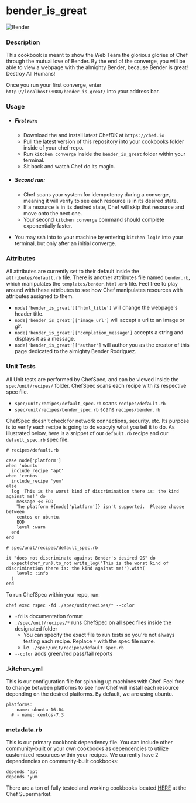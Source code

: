 # bender_is_great

![Bender](http://images2.wikia.nocookie.net/__cb20101105224425/villains/images/thumb/5/51/Bender.jpg/332px-Bender.jpg)

### Description
This cookbook is meant to show the Web Team the glorious glories of Chef through
the mutual love of Bender.  By the end of the converge, you will be able to view
a webpage with the almighty Bender, because Bender is great!  Destroy All Humans!

Once you run your first converge, enter ```http://localhost:8080/bender_is_great/``` into your address bar.

### Usage
* ##### First run:
  * Download the and install latest ChefDK at ```https://chef.io```
  * Pull the latest version of this repository into your cookbooks folder inside of your chef-repo.
  * Run ```kitchen converge``` inside the ```bender_is_great``` folder within your terminal.
  * Sit back and watch Chef do its magic.

* ##### Second run:
  * Chef scans your system for idempotency during a converge, meaning it will verify to see each resource is in its desired state.
  * If a resource is in its desired state, Chef will skip that resource and move onto the next one.
  * Your second ```kitchen converge``` command should complete exponentially faster.


* You may ssh into to your machine by entering ```kitchen login``` into your terminal, but only after an initial converge.

### Attributes
All attributes are currently set to their default inside the ```attributes/default.rb``` file.  There is another attributes file named ```bender.rb```, which manipulates the ```templates/bender.html.erb``` file.  Feel free to play around with these attributes to see how Chef manipulates resources with attributes assigned to them.
* ```node['bender_is_great']['html_title']``` will change the webpage's header title.
* ```node['bender_is_great']['image_url']``` will accept a url to an image or gif.
* ```node['bender_is_great']['completion_message']``` accepts a string and displays it as a message.
* ```node['bender_is_great']['author']``` will author you as the creator of this page dedicated to the almighty Bender Rodriguez.


### Unit Tests
All Unit tests are performed by ChefSpec, and can be viewed inside the ```spec/unit/recipes/``` folder.  ChefSpec scans each recipe with its respective spec file.
* ```spec/unit/recipes/default_spec.rb``` scans ```recipes/default.rb```
* ```spec/unit/recipes/bender_spec.rb``` scans ```recipes/bender.rb```

ChefSpec doesn't check for network connections, security, etc.  Its purpose is to verify each recipe is going to do exacyly what you tell it to do.  As illustrated below, here is a snippet of our ```default.rb``` recipe and our ```default_spec.rb``` spec file.

```
# recipes/default.rb

case node['platform']
when 'ubuntu'
  include_recipe 'apt'
when 'centos'
  include_recipe 'yum'
else
  log 'This is the worst kind of discrimination there is: the kind against me!' do
    message <<-EOD
    The platform #{node['platform']} isn't supported.  Please choose between
    centos or ubuntu.
    EOD
    level :warn
  end
end

# spec/unit/recipes/default_spec.rb

it "does not discriminate against Bender's desired OS" do
  expect(chef_run).to_not write_log('This is the worst kind of discrimination there is: the kind against me!').with(
    level: :info
  )
end
```

To run ChefSpec within your repo, run:

```chef exec rspec -fd ./spec/unit/recipes/* --color```

* ```-fd``` is documentation format
* ```./spec/unit/recipes/*``` runs ChefSpec on all spec files inside the designated folder
   * You can specify the exact file to run tests so you're not always testing each recipe.  Replace ```*``` with the spec file name.
   * i.e. ```./spec/unit/recipes/default_spec.rb```
* ```--color``` adds green/red pass/fail reports

### .kitchen.yml
This is our configuration file for spinning up machines with Chef.  Feel free to change between platforms to see how Chef will install each resource depending on the desired platforms.  By default, we are using ubuntu.

```
platforms:
  - name: ubuntu-16.04
  # - name: centos-7.3
```

### metadata.rb
This is our primary cookbook dependency file.  You can include other community-built or your own cookbooks as dependencies to utilize customized resources within your recipes.  We currently have 2 dependencies on community-built cookbooks:

```
depends 'apt'
depends 'yum'
```

There are a ton of fully tested and working cookbooks located [HERE](https://supermarket.chef.io/dashboard) at the Chef Supermarket.

